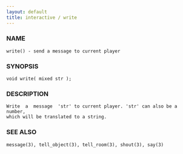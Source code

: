 ```yaml
---
layout: default
title: interactive / write
---
```


### NAME

    write() - send a message to current player

### SYNOPSIS

    void write( mixed str );

### DESCRIPTION

    Write  a  message  'str' to current player. 'str' can also be a number,
    which will be translated to a string.

### SEE ALSO

    message(3), tell_object(3), tell_room(3), shout(3), say(3)
